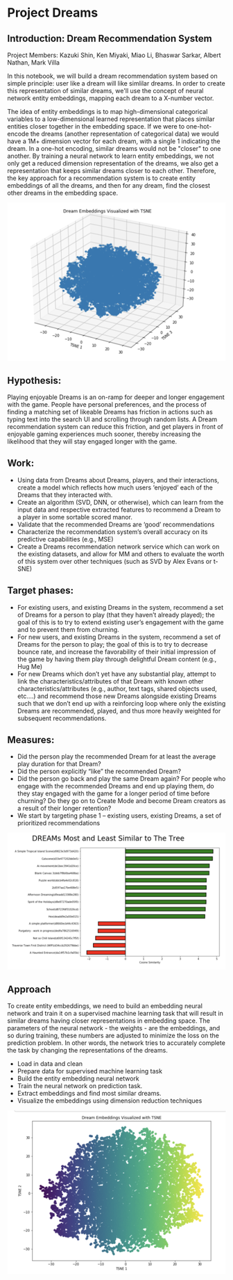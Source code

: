 # Project Dreams

## Introduction: Dream Recommendation System
Project Members: Kazuki Shin, Ken Miyaki, Miao Li, Bhaswar Sarkar, Albert Nathan, Mark Villa

In this notebook, we will build a dream recommendation system based on simple principle: user like a dream will like simlilar dreams. In order to create this representation of similar dreams, we'll use the concept of neural network entity embeddings, mapping each dream to a X-number vector.

The idea of entity embeddings is to map high-dimensional categorical variables to a low-dimensional learned representation that places similar entities closer together in the embedding space. If we were to one-hot-encode the dreams (another representation of categorical data) we would have a 1M+ dimension vector for each dream, with a single 1 indicating the dream. In a one-hot encoding, similar dreams would not be "closer" to one another. By training a neural network to learn entity embeddings, we not only get a reduced dimension representation of the dreams, we also get a representation that keeps similar dreams closer to each other. Therefore, the key approach for a recommendation system is to create entity embeddings of all the dreams, and then for any dream, find the closest other dreams in the embedding space.

![Log](images/result1.png)

## Hypothesis:
Playing enjoyable Dreams is an on-ramp for deeper and longer engagement with the game.
People have personal preferences, and the process of finding a matching set of likeable Dreams has friction in actions such as typing text into the search UI and scrolling through random lists.
A Dream recommendation system can reduce this friction, and get players in front of enjoyable gaming experiences much sooner, thereby increasing the likelihood that they will stay engaged longer with the game.

## Work:
- Using data from Dreams about Dreams, players, and their interactions, create a model which reflects how much users ‘enjoyed’ each of the Dreams that they interacted with.
- Create an algorithm (SVD, DNN, or otherwise), which can learn from the input data and respective extracted features to recommend a Dream to a player in some sortable scored manor.
- Validate that the recommended Dreams are ‘good’ recommendations
- Characterize the recommendation system’s overall accuracy on its predictive capabilities (e.g., MSE)
- Create a Dreams recommendation network service which can work on the existing datasets, and allow for MM and others to evaluate the worth of this system over other techniques (such as SVD by Alex Evans or t-SNE)

## Target phases:
- For existing users, and existing Dreams in the system, recommend a set of Dreams for a person to play (that they haven’t already played); the goal of this is to try to extend existing user’s engagement with the game and to prevent them from churning.
- For new users, and existing Dreams in the system, recommend a set of Dreams for the person to play; the goal of this is to try to decrease bounce rate, and increase the favorability of their initial impression of the game by having them play through delightful Dream content (e.g., Hug Me)
- For new Dreams which don’t yet have any substantial play, attempt to link the characteristics/attributes of that Dream with known other characteristics/attributes (e.g., author, text tags, shared objects used, etc….) and recommend those new Dreams alongside existing Dreams such that we don’t end up with a reinforcing loop where only the existing Dreams are recommended, played, and thus more heavily weighted for subsequent recommendations.

## Measures:
- Did the person play the recommended Dream for at least the average play duration for that Dream?
- Did the person explicitly “like” the recommended Dream?
- Did the person go back and play the same Dream again?
 For people who engage with the recommended Dreams and end up playing them, do they stay engaged with the game for a longer period of time before churning? Do they go on to Create Mode and become Dream creators as a result of their longer retention?
- We start by targeting phase 1 – existing users, existing Dreams, a set of prioritized recommendations

![Log](images/result3.png)

## Approach
To create entity embeddings, we need to build an embedding neural network and train it on a supervised machine learning task that will result in similar dreams having closer representations in embedding space. The parameters of the neural network - the weights - are the embeddings, and so during training, these numbers are adjusted to minimize the loss on the prediction problem. In other words, the network tries to accurately complete the task by changing the representations of the dreams. 
- Load in data and clean 
- Prepare data for supervised machine learning task 
- Build the entity embedding neural network 
- Train the neural network on prediction task. 
- Extract embeddings and find most similar dreams. 
- Visualize the embeddings using dimension reduction techniques

![Log](images/result2.png)
